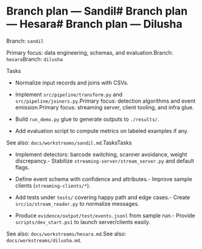 # Branch plan — Sandil# Branch plan — Hesara# Branch plan — Dilusha



Branch: `sandil`



Primary focus: data engineering, schemas, and evaluation.Branch: `hesara`Branch: `dilusha`



Tasks

- Normalize input records and joins with CSVs.

- Implement `src/pipeline/transform.py` and `src/pipeline/joiners.py`.Primary focus: detection algorithms and event emission.Primary focus: streaming server, client tooling, and infra glue.

- Build `run_demo.py` glue to generate outputs to `./results/`.

- Add evaluation script to compute metrics on labeled examples if any.



See also: `docs/workstreams/sandil.md`.TasksTasks


- Implement detectors: barcode switching, scanner avoidance, weight discrepancy.- Stabilize `streaming-server/stream_server.py` and default flags.

- Define event schema with confidence and attributes.- Improve sample clients (`streaming-clients/*`).

- Add tests under `tests/` covering happy path and edge cases.- Create `src/io/stream_reader.py` to normalize messages.

- Produce `evidence/output/test/events.jsonl` from sample run.- Provide `scripts/dev_start.ps1` to launch server/clients easily.



See also: `docs/workstreams/hesara.md`.See also: `docs/workstreams/dilusha.md`.

